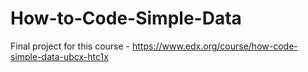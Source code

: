 # How-to-Code-Simple-Data
Final project for this course - https://www.edx.org/course/how-code-simple-data-ubcx-htc1x
